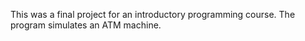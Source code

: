 This was a final project for an introductory programming course. The program simulates an ATM machine.
